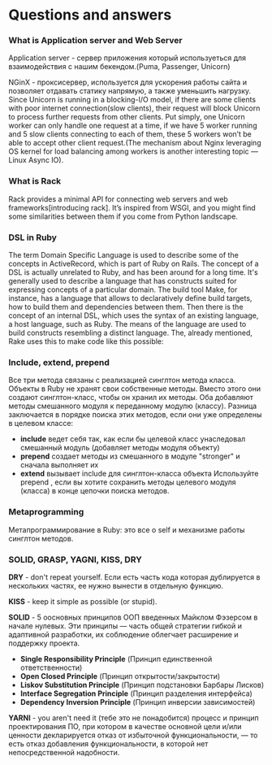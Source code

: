 # Questions and answers

### What is Application server and Web Server

Application server - сервер приложения который используеться для взаимодействия с нашим бекендом.(Puma, Passenger, Unicorn)

NGinX - проксисервер, используется для ускорения работы сайта и позволяет отдавать статику напрямую, а также уменьшить нагрузку.
Since Unicorn is running in a blocking-I/O model, if there are some clients with poor internet connection(slow clients), their request will block Unicorn to process further requests from other clients. Put simply, one Unicorn worker can only handle one request at a time, if we have 5 worker running and 5 slow clients connecting to each of them, these 5 workers won’t be able to accept other client request.(The mechanism about Nginx leveraging OS kernel for load balancing among workers is another interesting topic — Linux Async IO).

### What is Rack

Rack provides a minimal API for connecting web servers and web frameworks[introducing rack]. It’s inspired from WSGI, and you might find some similarities between them if you come from Python landscape.

### DSL in Ruby

The term Domain Specific Language is used to describe some of the concepts in ActiveRecord, which is part of Ruby on Rails. The concept of a DSL is actually unrelated to Ruby, and has been around for a long time. It's generally used to describe a language that has constructs suited for expressing concepts of a particular domain. The build tool Make, for instance, has a language that allows to declaratively define build targets, how to build them and dependencies between them. Then there is the concept of an internal DSL, which uses the syntax of an existing language, a host language, such as Ruby. The means of the language are used to build constructs resembling a distinct language. The, already mentioned, Rake uses this to make code like this possible:

###  Include, extend, prepend

Все три метода связаны с реализацией синглтон метода класса. Объекты в Ruby не хранят свои собственные методы. Вместо этого они создают синглтон-класс, чтобы он хранил их методы. 
Оба добавляют методы смешанного модуля к переданному модулю (классу). Разница заключается в порядке поиска этих методов, если они уже определены в целевом классе:

- __include__ ведет себя так, как если бы целевой класс унаследовал смешанный модуль (добавляет методы модуля объекту)
- __prepend__ создает методы из смешанного в модуле "stronger" и сначала выполняет их
- __extend__ вызывает include для синглтон-класса объекта
Используйте prepend , если вы хотите сохранить методы целевого модуля (класса) в конце цепочки поиска методов.

### Metaprogramming

Метапрограммирование в Ruby: это все о self и механизме работы синглтон методов.

### SOLID, GRASP, YAGNI, KISS, DRY

**DRY** - don't repeat yourself. Если есть часть кода которая дублируется в нескольких частях, ее нужно вынести в отдельную функцию.

**KISS** - keep it simple as possible (or stupid).

**SOLID** - 5 оосновных принципов ООП введенных Майклом Фэзерсом в начале нулевых. Эти принципы — часть общей стратегии гибкой и адаптивной разработки, их соблюдение облегчает расширение и поддержку проекта.

- **Single Responsibility Principle** (Принцип единственной ответственности)
- **Open Closed Principle** (Принцип открытости/закрытости)
- **Liskov Substitution Principle** (Принцип подстановки Барбары Лисков)
- **Interface Segregation Principle** (Принцип разделения интерфейса)
- **Dependency Inversion Principle** (Принцип инверсии зависимостей)

**YARNI** - you aren't need it (тебе это не понадобится) процесс и принцип проектирования ПО, при котором в качестве основной цели и/или ценности декларируется отказ от избыточной функциональности, — то есть отказ добавления функциональности, в которой нет непосредственной надобности.
